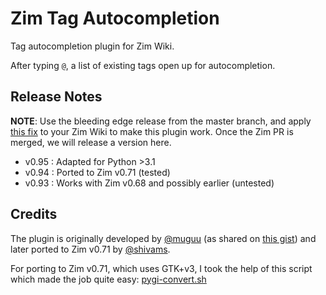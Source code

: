 # Zim Tag Autocompletion
Tag autocompletion plugin for Zim Wiki.

After typing `@`, a list of existing tags open up for autocompletion. 

## Release Notes
**NOTE**: Use the bleeding edge release from the master branch, and apply [this fix](https://github.com/zim-desktop-wiki/zim-desktop-wiki/pull/2085) to your Zim Wiki to make this plugin work. Once the Zim PR is merged, we will release a version here.

* v0.95 : Adapted for Python >3.1
* v0.94 : Ported to Zim v0.71 (tested)
* v0.93 : Works with Zim v0.68 and possibly earlier (untested)

## Credits
The plugin is originally developed by [@muguu](https://gist.github.com/muguu) (as shared on [this gist](https://gist.github.com/muguu/1d5910ef05259595fe49cde4c9db9d39#file-tasklist-py)) and later ported to Zim v0.71 by [@shivams](https://github.com/shivams). 

For porting to Zim v0.71, which uses GTK+v3, I took the help of this script which made the job quite easy: [pygi-convert.sh](https://gitlab.gnome.org/GNOME/pygobject/blob/master/tools/pygi-convert.sh)
